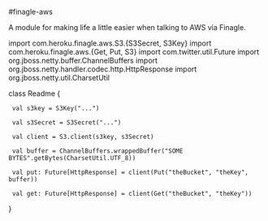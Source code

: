 #finagle-aws

A module for making life a little easier when talking to AWS via Finagle.

   import com.heroku.finagle.aws.S3.{S3Secret, S3Key}
   import com.heroku.finagle.aws.{Get, Put, S3}
   import com.twitter.util.Future
   import org.jboss.netty.buffer.ChannelBuffers
   import org.jboss.netty.handler.codec.http.HttpResponse
   import org.jboss.netty.util.CharsetUtil

   class Readme {

     val s3key = S3Key("...")

     val s3Secret = S3Secret("...")

     val client = S3.client(s3key, s3Secret)

     val buffer = ChannelBuffers.wrappedBuffer("SOME BYTES".getBytes(CharsetUtil.UTF_8))

     val put: Future[HttpResponse] = client(Put("theBucket", "theKey", buffer))

     val get: Future[HttpResponse] = client(Get("theBucket", "theKey"))


   }